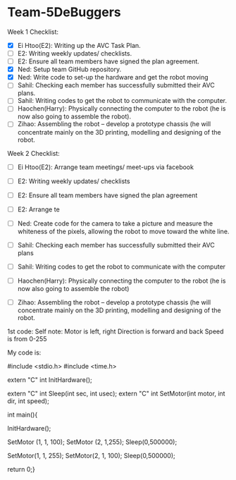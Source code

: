 # Team-5DeBuggers

Week 1 Checklist:
- [x]   Ei Htoo(E2): Writing up the AVC Task Plan.
- [ ]   E2: Writing weekly updates/ checklists.
- [ ]   E2: Ensure all team members have signed the plan agreement.
- [x]   Ned: Setup team GitHub repository.
- [x]   Ned: Write code to set-up the hardware and get the robot moving
- [ ]   Sahil: Checking each member has successfully submitted their AVC plans.
- [ ]   Sahil: Writing codes to get the robot to communicate with the computer.
- [ ]   Haochen(Harry): Physically connecting the computer to the robot (he is now also going to assemble the robot).
- [ ]   Zihao: Assembling the robot – develop a prototype chassis (he will concentrate mainly on the 3D printing, modelling and designing of the robot.

Week 2 Checklist:
- [ ]   Ei Htoo(E2): Arrange team meetings/ meet-ups via facebook
- [ ]   E2: Writing weekly updates/ checklists
- [ ]   E2: Ensure all team members have signed the plan agreement
- [ ]   E2: Arrange te
- [ ]   Ned: Create code for the camera to take a picture and measure the whiteness of the pixels, allowing the robot to move toward the white line.
- [ ]   Sahil: Checking each member has successfully submitted their AVC plans
- [ ]   Sahil: Writing codes to get the robot to communicate with the computer
- [ ]   Haochen(Harry): Physically connecting the computer to the robot (he is now also going to assemble the robot)
- [ ]   Zihao: Assembling the robot – develop a prototype chassis (he will concentrate mainly on the 3D printing, modelling and designing         of the robot.


    
1st code:
Self note:
Motor is left, right
Direction is forward and back
Speed is from 0-255

My code is:

#include <stdio.h>
#include <time.h>

extern "C" int InitHardware();

extern "C" int Sleep(int sec, int usec);
extern "C" int SetMotor(int motor, int dir, int speed);

int main(){

InitHardware();

SetMotor (1, 1, 100);
SetMotor (2, 1,255);
Sleep(0,500000);

SetMotor(1, 1, 255);
SetMotor(2, 1, 100);
Sleep(0,500000);

return 0;}

